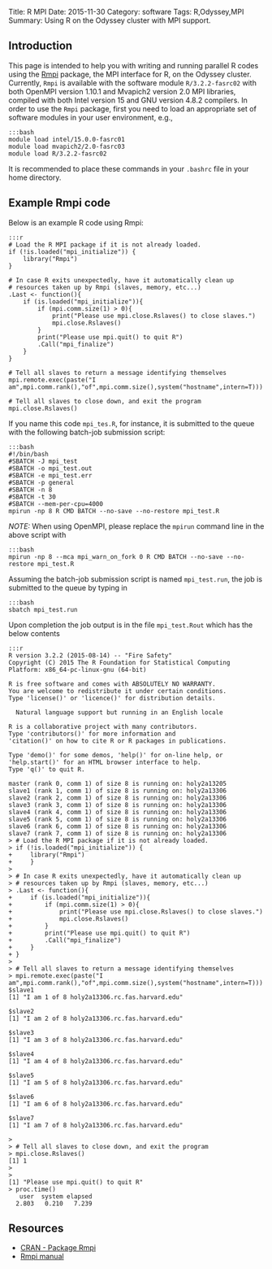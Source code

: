 Title: R MPI
Date: 2015-11-30
Category: software
Tags: R,Odyssey,MPI
Summary: Using R on the Odyssey cluster with MPI support.

## Introduction

This page is intended to help you with writing and running parallel R codes using the [Rmpi](http://cran.r-project.org/web/packages/Rmpi/index.html) package, the MPI interface for R, on the Odyssey cluster. Currently, `Rmpi` is available with the software module `R/3.2.2-fasrc02` with both OpenMPI version 1.10.1 and Mvapich2 version 2.0 MPI libraries, compiled with both Intel version 15 and GNU version 4.8.2 compilers. In order to use the `Rmpi` package, first you need to load an appropriate set of software modules in your user environment, e.g.,

    :::bash
    module load intel/15.0.0-fasrc01
    module load mvapich2/2.0-fasrc03
    module load R/3.2.2-fasrc02


It is recommended to place these commands in your `.bashrc` file in your home directory.

## Example Rmpi code

Below is an example R code using Rmpi:

    :::r
    # Load the R MPI package if it is not already loaded.
    if (!is.loaded("mpi_initialize")) {
        library("Rmpi")
    }
    
    # In case R exits unexpectedly, have it automatically clean up
    # resources taken up by Rmpi (slaves, memory, etc...)
    .Last <- function(){
        if (is.loaded("mpi_initialize")){
            if (mpi.comm.size(1) > 0){
                print("Please use mpi.close.Rslaves() to close slaves.")
                mpi.close.Rslaves()
            }
            print("Please use mpi.quit() to quit R")
            .Call("mpi_finalize")
        }
    }

    # Tell all slaves to return a message identifying themselves
    mpi.remote.exec(paste("I am",mpi.comm.rank(),"of",mpi.comm.size(),system("hostname",intern=T)))

    # Tell all slaves to close down, and exit the program
    mpi.close.Rslaves()


If you name this code `mpi_tes.R`, for instance, it is submitted to the queue with the following batch-job submission script:

    :::bash
    #!/bin/bash
    #SBATCH -J mpi_test
    #SBATCH -o mpi_test.out
    #SBATCH -e mpi_test.err
    #SBATCH -p general
    #SBATCH -n 8
    #SBATCH -t 30
    #SBATCH --mem-per-cpu=4000
    mpirun -np 8 R CMD BATCH --no-save --no-restore mpi_test.R


*NOTE:* When using OpenMPI, please replace the `mpirun` command line in the above script with

    :::bash
    mpirun -np 8 --mca mpi_warn_on_fork 0 R CMD BATCH --no-save --no-restore mpi_test.R


Assuming the batch-job submission script is named `mpi_test.run`, the job is submitted to the queue by typing in

    :::bash
    sbatch mpi_test.run


Upon completion the job output is in the file <code>mpi_test.Rout</code> which has the below contents

    :::r
    R version 3.2.2 (2015-08-14) -- "Fire Safety"
    Copyright (C) 2015 The R Foundation for Statistical Computing
    Platform: x86_64-pc-linux-gnu (64-bit)

    R is free software and comes with ABSOLUTELY NO WARRANTY.
    You are welcome to redistribute it under certain conditions.
    Type 'license()' or 'licence()' for distribution details.

      Natural language support but running in an English locale

    R is a collaborative project with many contributors.
    Type 'contributors()' for more information and
    'citation()' on how to cite R or R packages in publications.

    Type 'demo()' for some demos, 'help()' for on-line help, or
    'help.start()' for an HTML browser interface to help.
    Type 'q()' to quit R.

    master (rank 0, comm 1) of size 8 is running on: holy2a13205
    slave1 (rank 1, comm 1) of size 8 is running on: holy2a13306
    slave2 (rank 2, comm 1) of size 8 is running on: holy2a13306
    slave3 (rank 3, comm 1) of size 8 is running on: holy2a13306
    slave4 (rank 4, comm 1) of size 8 is running on: holy2a13306
    slave5 (rank 5, comm 1) of size 8 is running on: holy2a13306
    slave6 (rank 6, comm 1) of size 8 is running on: holy2a13306
    slave7 (rank 7, comm 1) of size 8 is running on: holy2a13306
    > # Load the R MPI package if it is not already loaded.
    > if (!is.loaded("mpi_initialize")) {
    +     library("Rmpi")
    +     }
    >
    > # In case R exits unexpectedly, have it automatically clean up
    > # resources taken up by Rmpi (slaves, memory, etc...)
    > .Last <- function(){
    +     if (is.loaded("mpi_initialize")){
    +         if (mpi.comm.size(1) > 0){
    +             print("Please use mpi.close.Rslaves() to close slaves.")
    +             mpi.close.Rslaves()
    +         }
    +         print("Please use mpi.quit() to quit R")
    +         .Call("mpi_finalize")
    +     }
    + }
    >
    > # Tell all slaves to return a message identifying themselves
    > mpi.remote.exec(paste("I am",mpi.comm.rank(),"of",mpi.comm.size(),system("hostname",intern=T)))
    $slave1
    [1] "I am 1 of 8 holy2a13306.rc.fas.harvard.edu"

    $slave2
    [1] "I am 2 of 8 holy2a13306.rc.fas.harvard.edu"

    $slave3
    [1] "I am 3 of 8 holy2a13306.rc.fas.harvard.edu"

    $slave4
    [1] "I am 4 of 8 holy2a13306.rc.fas.harvard.edu"

    $slave5
    [1] "I am 5 of 8 holy2a13306.rc.fas.harvard.edu"

    $slave6
    [1] "I am 6 of 8 holy2a13306.rc.fas.harvard.edu"

    $slave7
    [1] "I am 7 of 8 holy2a13306.rc.fas.harvard.edu"

    >
    > # Tell all slaves to close down, and exit the program
    > mpi.close.Rslaves()
    [1] 1
    >
    >
    [1] "Please use mpi.quit() to quit R"
    > proc.time()
       user  system elapsed
      2.803   0.210   7.239

## Resources

* [CRAN - Package Rmpi](http://cran.r-project.org/web/packages/Rmpi/index.html)
* [Rmpi manual](https://cran.r-project.org/web/packages/Rmpi/Rmpi.pdf)
